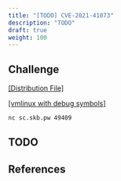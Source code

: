 ```yaml
---
title: "[TODO] CVE-2021-41073"
description: "TODO"
draft: true
weight: 100
---
```


## Challenge

[[Distribution File]](https://r2.p3land.smallkirby.com/cve-2021-41073-b38d56cb230dbb968f6e6a9bdbf3608ec778e3084874ffbd3cf694224951681c.tar.gz)

[[vmlinux with debug symbols]](https://r2.p3land.smallkirby.com/cve-2021-41073-vmlinux.tar.gz)

```sh
nc sc.skb.pw 49409
```

## TODO


## References


